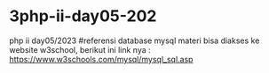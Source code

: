 # 3php-ii-day05-202

php ii day05/2023
#referensi database mysql
materi bisa diakses ke website w3school, berikut ini link nya :
https://www.w3schools.com/mysql/mysql_sql.asp
